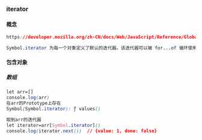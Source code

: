 ### iterator

#### 概念

```css
https://developer.mozilla.org/zh-CN/docs/Web/JavaScript/Reference/Global_Objects/Symbol/iterator
```

```css
Symbol.iterator 为每一个对象定义了默认的迭代器。该迭代器可以被 for...of 循环使用
```

#### 包含对象

##### 数组

```css
let arr=[]
console.log(arr)
在arr的Prototype上存在
Symbol(Symbol.iterator): ƒ values()
```

```css
取到arr的迭代器
let iterator=arr[Symbol.iterator]()
console.log(iterator.next())  // {value: 1, done: false}

```

